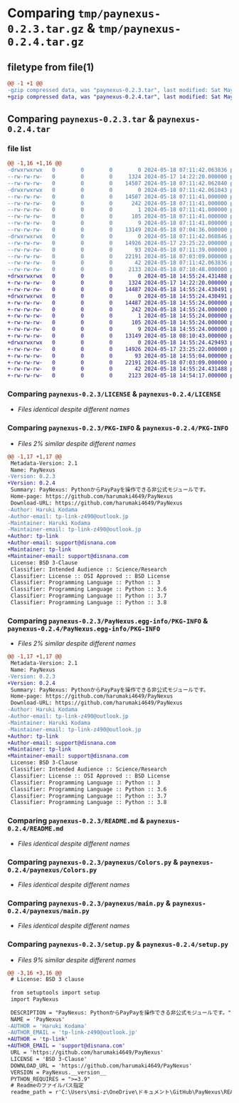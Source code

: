 # Comparing `tmp/paynexus-0.2.3.tar.gz` & `tmp/paynexus-0.2.4.tar.gz`

## filetype from file(1)

```diff
@@ -1 +1 @@
-gzip compressed data, was "paynexus-0.2.3.tar", last modified: Sat May 18 07:11:42 2024, max compression
+gzip compressed data, was "paynexus-0.2.4.tar", last modified: Sat May 18 14:55:24 2024, max compression
```

## Comparing `paynexus-0.2.3.tar` & `paynexus-0.2.4.tar`

### file list

```diff
@@ -1,16 +1,16 @@
-drwxrwxrwx   0        0        0        0 2024-05-18 07:11:42.063836 paynexus-0.2.3/
--rw-rw-rw-   0        0        0     1324 2024-05-17 14:22:20.000000 paynexus-0.2.3/LICENSE
--rw-rw-rw-   0        0        0    14507 2024-05-18 07:11:42.062840 paynexus-0.2.3/PKG-INFO
-drwxrwxrwx   0        0        0        0 2024-05-18 07:11:42.061843 paynexus-0.2.3/PayNexus.egg-info/
--rw-rw-rw-   0        0        0    14507 2024-05-18 07:11:41.000000 paynexus-0.2.3/PayNexus.egg-info/PKG-INFO
--rw-rw-rw-   0        0        0      242 2024-05-18 07:11:41.000000 paynexus-0.2.3/PayNexus.egg-info/SOURCES.txt
--rw-rw-rw-   0        0        0        1 2024-05-18 07:11:41.000000 paynexus-0.2.3/PayNexus.egg-info/dependency_links.txt
--rw-rw-rw-   0        0        0      105 2024-05-18 07:11:41.000000 paynexus-0.2.3/PayNexus.egg-info/requires.txt
--rw-rw-rw-   0        0        0        9 2024-05-18 07:11:41.000000 paynexus-0.2.3/PayNexus.egg-info/top_level.txt
--rw-rw-rw-   0        0        0    13149 2024-05-18 07:04:36.000000 paynexus-0.2.3/README.md
-drwxrwxrwx   0        0        0        0 2024-05-18 07:11:42.060846 paynexus-0.2.3/paynexus/
--rw-rw-rw-   0        0        0    14926 2024-05-17 23:25:22.000000 paynexus-0.2.3/paynexus/Colors.py
--rw-rw-rw-   0        0        0       93 2024-05-18 07:11:39.000000 paynexus-0.2.3/paynexus/__init__.py
--rw-rw-rw-   0        0        0    22191 2024-05-18 07:03:09.000000 paynexus-0.2.3/paynexus/main.py
--rw-rw-rw-   0        0        0       42 2024-05-18 07:11:42.063836 paynexus-0.2.3/setup.cfg
--rw-rw-rw-   0        0        0     2133 2024-05-18 07:10:48.000000 paynexus-0.2.3/setup.py
+drwxrwxrwx   0        0        0        0 2024-05-18 14:55:24.431488 paynexus-0.2.4/
+-rw-rw-rw-   0        0        0     1324 2024-05-17 14:22:20.000000 paynexus-0.2.4/LICENSE
+-rw-rw-rw-   0        0        0    14487 2024-05-18 14:55:24.430491 paynexus-0.2.4/PKG-INFO
+drwxrwxrwx   0        0        0        0 2024-05-18 14:55:24.430491 paynexus-0.2.4/PayNexus.egg-info/
+-rw-rw-rw-   0        0        0    14487 2024-05-18 14:55:24.000000 paynexus-0.2.4/PayNexus.egg-info/PKG-INFO
+-rw-rw-rw-   0        0        0      242 2024-05-18 14:55:24.000000 paynexus-0.2.4/PayNexus.egg-info/SOURCES.txt
+-rw-rw-rw-   0        0        0        1 2024-05-18 14:55:24.000000 paynexus-0.2.4/PayNexus.egg-info/dependency_links.txt
+-rw-rw-rw-   0        0        0      105 2024-05-18 14:55:24.000000 paynexus-0.2.4/PayNexus.egg-info/requires.txt
+-rw-rw-rw-   0        0        0        9 2024-05-18 14:55:24.000000 paynexus-0.2.4/PayNexus.egg-info/top_level.txt
+-rw-rw-rw-   0        0        0    13149 2024-05-18 08:10:43.000000 paynexus-0.2.4/README.md
+drwxrwxrwx   0        0        0        0 2024-05-18 14:55:24.429493 paynexus-0.2.4/paynexus/
+-rw-rw-rw-   0        0        0    14926 2024-05-17 23:25:22.000000 paynexus-0.2.4/paynexus/Colors.py
+-rw-rw-rw-   0        0        0       93 2024-05-18 14:55:04.000000 paynexus-0.2.4/paynexus/__init__.py
+-rw-rw-rw-   0        0        0    22191 2024-05-18 07:03:09.000000 paynexus-0.2.4/paynexus/main.py
+-rw-rw-rw-   0        0        0       42 2024-05-18 14:55:24.431488 paynexus-0.2.4/setup.cfg
+-rw-rw-rw-   0        0        0     2123 2024-05-18 14:54:17.000000 paynexus-0.2.4/setup.py
```

### Comparing `paynexus-0.2.3/LICENSE` & `paynexus-0.2.4/LICENSE`

 * *Files identical despite different names*

### Comparing `paynexus-0.2.3/PKG-INFO` & `paynexus-0.2.4/PKG-INFO`

 * *Files 2% similar despite different names*

```diff
@@ -1,17 +1,17 @@
 Metadata-Version: 2.1
 Name: PayNexus
-Version: 0.2.3
+Version: 0.2.4
 Summary: PayNexus: PythonからPayPayを操作できる非公式モジュールです。
 Home-page: https://github.com/harumaki4649/PayNexus
 Download-URL: https://github.com/harumaki4649/PayNexus
-Author: Haruki Kodama
-Author-email: tp-link-z490@outlook.jp
-Maintainer: Haruki Kodama
-Maintainer-email: tp-link-z490@outlook.jp
+Author: tp-link
+Author-email: support@disnana.com
+Maintainer: tp-link
+Maintainer-email: support@disnana.com
 License: BSD 3-Clause
 Classifier: Intended Audience :: Science/Research
 Classifier: License :: OSI Approved :: BSD License
 Classifier: Programming Language :: Python :: 3
 Classifier: Programming Language :: Python :: 3.6
 Classifier: Programming Language :: Python :: 3.7
 Classifier: Programming Language :: Python :: 3.8
```

### Comparing `paynexus-0.2.3/PayNexus.egg-info/PKG-INFO` & `paynexus-0.2.4/PayNexus.egg-info/PKG-INFO`

 * *Files 2% similar despite different names*

```diff
@@ -1,17 +1,17 @@
 Metadata-Version: 2.1
 Name: PayNexus
-Version: 0.2.3
+Version: 0.2.4
 Summary: PayNexus: PythonからPayPayを操作できる非公式モジュールです。
 Home-page: https://github.com/harumaki4649/PayNexus
 Download-URL: https://github.com/harumaki4649/PayNexus
-Author: Haruki Kodama
-Author-email: tp-link-z490@outlook.jp
-Maintainer: Haruki Kodama
-Maintainer-email: tp-link-z490@outlook.jp
+Author: tp-link
+Author-email: support@disnana.com
+Maintainer: tp-link
+Maintainer-email: support@disnana.com
 License: BSD 3-Clause
 Classifier: Intended Audience :: Science/Research
 Classifier: License :: OSI Approved :: BSD License
 Classifier: Programming Language :: Python :: 3
 Classifier: Programming Language :: Python :: 3.6
 Classifier: Programming Language :: Python :: 3.7
 Classifier: Programming Language :: Python :: 3.8
```

### Comparing `paynexus-0.2.3/README.md` & `paynexus-0.2.4/README.md`

 * *Files identical despite different names*

### Comparing `paynexus-0.2.3/paynexus/Colors.py` & `paynexus-0.2.4/paynexus/Colors.py`

 * *Files identical despite different names*

### Comparing `paynexus-0.2.3/paynexus/main.py` & `paynexus-0.2.4/paynexus/main.py`

 * *Files identical despite different names*

### Comparing `paynexus-0.2.3/setup.py` & `paynexus-0.2.4/setup.py`

 * *Files 9% similar despite different names*

```diff
@@ -3,16 +3,16 @@
 # License: BSD 3 clause
 
 from setuptools import setup
 import PayNexus
 
 DESCRIPTION = "PayNexus: PythonからPayPayを操作できる非公式モジュールです。"
 NAME = 'PayNexus'
-AUTHOR = 'Haruki Kodama'
-AUTHOR_EMAIL = 'tp-link-z490@outlook.jp'
+AUTHOR = 'tp-link'
+AUTHOR_EMAIL = 'support@disnana.com'
 URL = 'https://github.com/harumaki4649/PayNexus'
 LICENSE = 'BSD 3-Clause'
 DOWNLOAD_URL = 'https://github.com/harumaki4649/PayNexus'
 VERSION = PayNexus.__version__
 PYTHON_REQUIRES = ">=3.9"
 # Readmeのファイルパス指定
 readme_path = r'C:\Users\msi-z\OneDrive\ドキュメント\GitHub\PayNexus\README.md'
```

